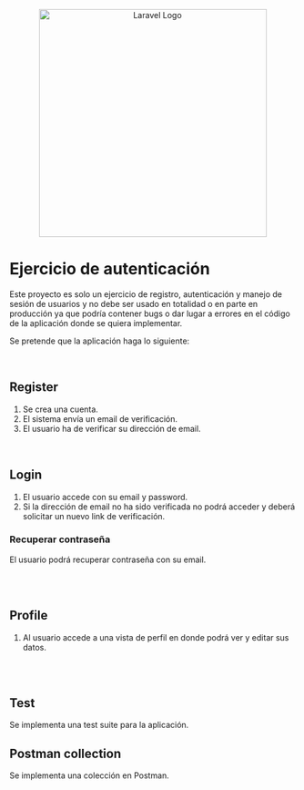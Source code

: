 <p align="center">
<img src="https://raw.githubusercontent.com/laravel/art/master/logo-lockup/5%20SVG/2%20CMYK/1%20Full%20Color/laravel-logolockup-cmyk-red.svg" width="400" alt="Laravel Logo">
</p>

# Ejercicio de autenticación

Este proyecto es solo un ejercicio de registro, autenticación y manejo de sesión de usuarios y no debe ser usado en totalidad o en parte en producción ya que podría contener bugs o dar lugar a errores en el código de la aplicación donde se quiera implementar.

Se pretende que la aplicación haga lo siguiente:

<br>

## Register
1. Se crea una cuenta.
2. El sistema envía un email de verificación.
3. El usuario ha de verificar su dirección de email.

<br>

## Login
1. El usuario accede con su email y password.
2. Si la dirección de email no ha sido verificada no podrá acceder y
deberá solicitar un nuevo link de verificación.

### Recuperar contraseña
El usuario podrá recuperar contraseña con su email.

<br>
<br>

## Profile
1. Al usuario accede a una vista de perfil en donde podrá 
ver y editar sus datos.


<br>
<br>

## Test
Se implementa una test suite para la aplicación.

## Postman collection
Se implementa una colección en Postman.